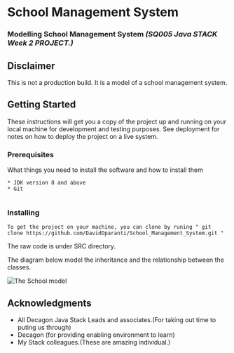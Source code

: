 # School Management System

### Modelling School Management System _(SQ005 Java STACK Week 2 PROJECT.)_ 

## Disclaimer 
This is not a production build. It is a model of a school management system. 

## Getting Started

These instructions will get you a copy of the project up and running on your local machine for development and testing purposes. See deployment for notes on how to deploy the project on a live system.

### Prerequisites

What things you need to install the software and how to install them

```
* JDK version 8 and above
* Git


```

### Installing

```
To get the project on your machine, you can clone by runing " git clone https://github.com/DavidOparanti/School_Management_System.git "
```

The raw code is under SRC directory.  

The diagram below model the inheritance and the relationship between the classes.

![The School model](https://drive.google.com/drive/my-drive)  




## Acknowledgments

* All Decagon Java Stack Leads and associates.(For taking out time to puting us through)
* Decagon (for providing enabling environment to learn)
* My Stack colleagues.(These are amazing individual.) 

